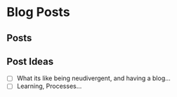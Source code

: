 # Blog Posts

## Posts


## Post Ideas

- [ ] What its like being neudivergent, and having a blog...
- [ ] Learning, Processes...
